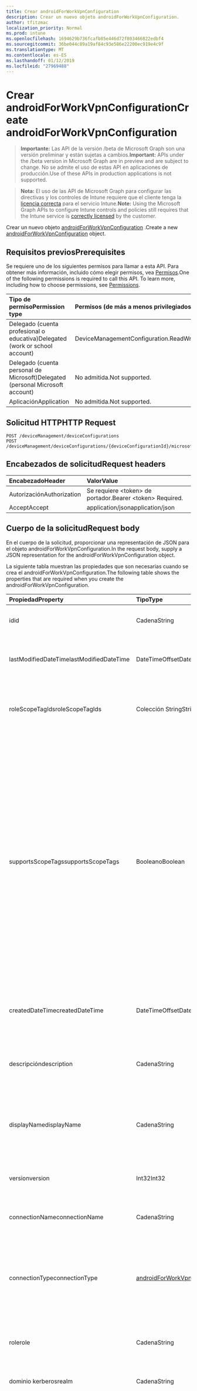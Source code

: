 ```yaml
---
title: Crear androidForWorkVpnConfiguration
description: Crear un nuevo objeto androidForWorkVpnConfiguration.
author: tfitzmac
localization_priority: Normal
ms.prod: intune
ms.openlocfilehash: 1694629b736fcafb85e446d72f803466822edbf4
ms.sourcegitcommit: 36be044c89a19af84c93e586e22200ec919e4c9f
ms.translationtype: MT
ms.contentlocale: es-ES
ms.lasthandoff: 01/12/2019
ms.locfileid: "27969488"
---
```

# <a name="create-androidforworkvpnconfiguration"></a><span data-ttu-id="a7ade-103">Crear androidForWorkVpnConfiguration</span><span class="sxs-lookup"><span data-stu-id="a7ade-103">Create androidForWorkVpnConfiguration</span></span>

> <span data-ttu-id="a7ade-104">**Importante:** Las API de la versión /beta de Microsoft Graph son una versión preliminar y están sujetas a cambios.</span><span class="sxs-lookup"><span data-stu-id="a7ade-104">**Important:** APIs under the /beta version in Microsoft Graph are in preview and are subject to change.</span></span> <span data-ttu-id="a7ade-105">No se admite el uso de estas API en aplicaciones de producción.</span><span class="sxs-lookup"><span data-stu-id="a7ade-105">Use of these APIs in production applications is not supported.</span></span>

> <span data-ttu-id="a7ade-106">**Nota:** El uso de las API de Microsoft Graph para configurar las directivas y los controles de Intune requiere que el cliente tenga la [licencia correcta](https://go.microsoft.com/fwlink/?linkid=839381) para el servicio Intune.</span><span class="sxs-lookup"><span data-stu-id="a7ade-106">**Note:** Using the Microsoft Graph APIs to configure Intune controls and policies still requires that the Intune service is [correctly licensed](https://go.microsoft.com/fwlink/?linkid=839381) by the customer.</span></span>

<span data-ttu-id="a7ade-107">Crear un nuevo objeto [androidForWorkVpnConfiguration](../resources/intune-deviceconfig-androidforworkvpnconfiguration.md) .</span><span class="sxs-lookup"><span data-stu-id="a7ade-107">Create a new [androidForWorkVpnConfiguration](../resources/intune-deviceconfig-androidforworkvpnconfiguration.md) object.</span></span>
## <a name="prerequisites"></a><span data-ttu-id="a7ade-108">Requisitos previos</span><span class="sxs-lookup"><span data-stu-id="a7ade-108">Prerequisites</span></span>
<span data-ttu-id="a7ade-p102">Se requiere uno de los siguientes permisos para llamar a esta API. Para obtener más información, incluido cómo elegir permisos, vea [Permisos](/graph/permissions-reference).</span><span class="sxs-lookup"><span data-stu-id="a7ade-p102">One of the following permissions is required to call this API. To learn more, including how to choose permissions, see [Permissions](/graph/permissions-reference).</span></span>

|<span data-ttu-id="a7ade-111">Tipo de permiso</span><span class="sxs-lookup"><span data-stu-id="a7ade-111">Permission type</span></span>|<span data-ttu-id="a7ade-112">Permisos (de más a menos privilegiados)</span><span class="sxs-lookup"><span data-stu-id="a7ade-112">Permissions (from most to least privileged)</span></span>|
|:---|:---|
|<span data-ttu-id="a7ade-113">Delegado (cuenta profesional o educativa)</span><span class="sxs-lookup"><span data-stu-id="a7ade-113">Delegated (work or school account)</span></span>|<span data-ttu-id="a7ade-114">DeviceManagementConfiguration.ReadWrite.All</span><span class="sxs-lookup"><span data-stu-id="a7ade-114">DeviceManagementConfiguration.ReadWrite.All</span></span>|
|<span data-ttu-id="a7ade-115">Delegado (cuenta personal de Microsoft)</span><span class="sxs-lookup"><span data-stu-id="a7ade-115">Delegated (personal Microsoft account)</span></span>|<span data-ttu-id="a7ade-116">No admitida.</span><span class="sxs-lookup"><span data-stu-id="a7ade-116">Not supported.</span></span>|
|<span data-ttu-id="a7ade-117">Aplicación</span><span class="sxs-lookup"><span data-stu-id="a7ade-117">Application</span></span>|<span data-ttu-id="a7ade-118">No admitida.</span><span class="sxs-lookup"><span data-stu-id="a7ade-118">Not supported.</span></span>|

## <a name="http-request"></a><span data-ttu-id="a7ade-119">Solicitud HTTP</span><span class="sxs-lookup"><span data-stu-id="a7ade-119">HTTP Request</span></span>
<!-- {
  "blockType": "ignored"
}
-->
``` http
POST /deviceManagement/deviceConfigurations
POST /deviceManagement/deviceConfigurations/{deviceConfigurationId}/microsoft.graph.windowsDomainJoinConfiguration/networkAccessConfigurations
```

## <a name="request-headers"></a><span data-ttu-id="a7ade-120">Encabezados de solicitud</span><span class="sxs-lookup"><span data-stu-id="a7ade-120">Request headers</span></span>
|<span data-ttu-id="a7ade-121">Encabezado</span><span class="sxs-lookup"><span data-stu-id="a7ade-121">Header</span></span>|<span data-ttu-id="a7ade-122">Valor</span><span class="sxs-lookup"><span data-stu-id="a7ade-122">Value</span></span>|
|:---|:---|
|<span data-ttu-id="a7ade-123">Autorización</span><span class="sxs-lookup"><span data-stu-id="a7ade-123">Authorization</span></span>|<span data-ttu-id="a7ade-124">Se requiere &lt;token&gt; de portador.</span><span class="sxs-lookup"><span data-stu-id="a7ade-124">Bearer &lt;token&gt; Required.</span></span>|
|<span data-ttu-id="a7ade-125">Accept</span><span class="sxs-lookup"><span data-stu-id="a7ade-125">Accept</span></span>|<span data-ttu-id="a7ade-126">application/json</span><span class="sxs-lookup"><span data-stu-id="a7ade-126">application/json</span></span>|

## <a name="request-body"></a><span data-ttu-id="a7ade-127">Cuerpo de la solicitud</span><span class="sxs-lookup"><span data-stu-id="a7ade-127">Request body</span></span>
<span data-ttu-id="a7ade-128">En el cuerpo de la solicitud, proporcionar una representación de JSON para el objeto androidForWorkVpnConfiguration.</span><span class="sxs-lookup"><span data-stu-id="a7ade-128">In the request body, supply a JSON representation for the androidForWorkVpnConfiguration object.</span></span>

<span data-ttu-id="a7ade-129">La siguiente tabla muestran las propiedades que son necesarias cuando se crea el androidForWorkVpnConfiguration.</span><span class="sxs-lookup"><span data-stu-id="a7ade-129">The following table shows the properties that are required when you create the androidForWorkVpnConfiguration.</span></span>

|<span data-ttu-id="a7ade-130">Propiedad</span><span class="sxs-lookup"><span data-stu-id="a7ade-130">Property</span></span>|<span data-ttu-id="a7ade-131">Tipo</span><span class="sxs-lookup"><span data-stu-id="a7ade-131">Type</span></span>|<span data-ttu-id="a7ade-132">Descripción</span><span class="sxs-lookup"><span data-stu-id="a7ade-132">Description</span></span>|
|:---|:---|:---|
|<span data-ttu-id="a7ade-133">id</span><span class="sxs-lookup"><span data-stu-id="a7ade-133">id</span></span>|<span data-ttu-id="a7ade-134">Cadena</span><span class="sxs-lookup"><span data-stu-id="a7ade-134">String</span></span>|<span data-ttu-id="a7ade-135">Clave de la entidad.</span><span class="sxs-lookup"><span data-stu-id="a7ade-135">Key of the entity.</span></span> <span data-ttu-id="a7ade-136">Heredado de [deviceConfiguration](../resources/intune-deviceconfig-deviceconfiguration.md)</span><span class="sxs-lookup"><span data-stu-id="a7ade-136">Inherited from [deviceConfiguration](../resources/intune-deviceconfig-deviceconfiguration.md)</span></span>|
|<span data-ttu-id="a7ade-137">lastModifiedDateTime</span><span class="sxs-lookup"><span data-stu-id="a7ade-137">lastModifiedDateTime</span></span>|<span data-ttu-id="a7ade-138">DateTimeOffset</span><span class="sxs-lookup"><span data-stu-id="a7ade-138">DateTimeOffset</span></span>|<span data-ttu-id="a7ade-139">Fecha y hora en la que se modificó el objeto por última vez.</span><span class="sxs-lookup"><span data-stu-id="a7ade-139">DateTime the object was last modified.</span></span> <span data-ttu-id="a7ade-140">Heredado de [deviceConfiguration](../resources/intune-deviceconfig-deviceconfiguration.md)</span><span class="sxs-lookup"><span data-stu-id="a7ade-140">Inherited from [deviceConfiguration](../resources/intune-deviceconfig-deviceconfiguration.md)</span></span>|
|<span data-ttu-id="a7ade-141">roleScopeTagIds</span><span class="sxs-lookup"><span data-stu-id="a7ade-141">roleScopeTagIds</span></span>|<span data-ttu-id="a7ade-142">Colección String</span><span class="sxs-lookup"><span data-stu-id="a7ade-142">String collection</span></span>|<span data-ttu-id="a7ade-143">Lista de etiquetas de ámbito para esta instancia de entidad.</span><span class="sxs-lookup"><span data-stu-id="a7ade-143">List of Scope Tags for this Entity instance.</span></span> <span data-ttu-id="a7ade-144">Heredado de [deviceConfiguration](../resources/intune-deviceconfig-deviceconfiguration.md)</span><span class="sxs-lookup"><span data-stu-id="a7ade-144">Inherited from [deviceConfiguration](../resources/intune-deviceconfig-deviceconfiguration.md)</span></span>|
|<span data-ttu-id="a7ade-145">supportsScopeTags</span><span class="sxs-lookup"><span data-stu-id="a7ade-145">supportsScopeTags</span></span>|<span data-ttu-id="a7ade-146">Booleano</span><span class="sxs-lookup"><span data-stu-id="a7ade-146">Boolean</span></span>|<span data-ttu-id="a7ade-147">Indica si la configuración del dispositivo subyacente admite la asignación de etiquetas de ámbito.</span><span class="sxs-lookup"><span data-stu-id="a7ade-147">Indicates whether or not the underlying Device Configuration supports the assignment of scope tags.</span></span> <span data-ttu-id="a7ade-148">No se permite la asignación a la propiedad ScopeTags cuando este valor es false y entidades no estará visibles para los usuarios con ámbito.</span><span class="sxs-lookup"><span data-stu-id="a7ade-148">Assigning to the ScopeTags property is not allowed when this value is false and entities will not be visible to scoped users.</span></span> <span data-ttu-id="a7ade-149">Esto se produce para las directivas de heredado creadas en Silverlight y se puede resolver por eliminar y volver a crear la directiva en el Portal de Azure.</span><span class="sxs-lookup"><span data-stu-id="a7ade-149">This occurs for Legacy policies created in Silverlight and can be resolved by deleting and recreating the policy in the Azure Portal.</span></span> <span data-ttu-id="a7ade-150">Esta propiedad es de sólo lectura.</span><span class="sxs-lookup"><span data-stu-id="a7ade-150">This property is read-only.</span></span> <span data-ttu-id="a7ade-151">Heredado de [deviceConfiguration](../resources/intune-deviceconfig-deviceconfiguration.md)</span><span class="sxs-lookup"><span data-stu-id="a7ade-151">Inherited from [deviceConfiguration](../resources/intune-deviceconfig-deviceconfiguration.md)</span></span>|
|<span data-ttu-id="a7ade-152">createdDateTime</span><span class="sxs-lookup"><span data-stu-id="a7ade-152">createdDateTime</span></span>|<span data-ttu-id="a7ade-153">DateTimeOffset</span><span class="sxs-lookup"><span data-stu-id="a7ade-153">DateTimeOffset</span></span>|<span data-ttu-id="a7ade-154">Fecha y hora en la que se creó el objeto.</span><span class="sxs-lookup"><span data-stu-id="a7ade-154">DateTime the object was created.</span></span> <span data-ttu-id="a7ade-155">Heredado de [deviceConfiguration](../resources/intune-deviceconfig-deviceconfiguration.md)</span><span class="sxs-lookup"><span data-stu-id="a7ade-155">Inherited from [deviceConfiguration](../resources/intune-deviceconfig-deviceconfiguration.md)</span></span>|
|<span data-ttu-id="a7ade-156">descripción</span><span class="sxs-lookup"><span data-stu-id="a7ade-156">description</span></span>|<span data-ttu-id="a7ade-157">Cadena</span><span class="sxs-lookup"><span data-stu-id="a7ade-157">String</span></span>|<span data-ttu-id="a7ade-158">Descripción proporcionada por el administrador de la configuración del dispositivo.</span><span class="sxs-lookup"><span data-stu-id="a7ade-158">Admin provided description of the Device Configuration.</span></span> <span data-ttu-id="a7ade-159">Heredado de [deviceConfiguration](../resources/intune-deviceconfig-deviceconfiguration.md)</span><span class="sxs-lookup"><span data-stu-id="a7ade-159">Inherited from [deviceConfiguration](../resources/intune-deviceconfig-deviceconfiguration.md)</span></span>|
|<span data-ttu-id="a7ade-160">displayName</span><span class="sxs-lookup"><span data-stu-id="a7ade-160">displayName</span></span>|<span data-ttu-id="a7ade-161">Cadena</span><span class="sxs-lookup"><span data-stu-id="a7ade-161">String</span></span>|<span data-ttu-id="a7ade-162">Nombre proporcionado por el administrador de la configuración del dispositivo.</span><span class="sxs-lookup"><span data-stu-id="a7ade-162">Admin provided name of the device configuration.</span></span> <span data-ttu-id="a7ade-163">Heredado de [deviceConfiguration](../resources/intune-deviceconfig-deviceconfiguration.md)</span><span class="sxs-lookup"><span data-stu-id="a7ade-163">Inherited from [deviceConfiguration](../resources/intune-deviceconfig-deviceconfiguration.md)</span></span>|
|<span data-ttu-id="a7ade-164">version</span><span class="sxs-lookup"><span data-stu-id="a7ade-164">version</span></span>|<span data-ttu-id="a7ade-165">Int32</span><span class="sxs-lookup"><span data-stu-id="a7ade-165">Int32</span></span>|<span data-ttu-id="a7ade-166">Versión de la configuración del dispositivo.</span><span class="sxs-lookup"><span data-stu-id="a7ade-166">Version of the device configuration.</span></span> <span data-ttu-id="a7ade-167">Heredado de [deviceConfiguration](../resources/intune-deviceconfig-deviceconfiguration.md)</span><span class="sxs-lookup"><span data-stu-id="a7ade-167">Inherited from [deviceConfiguration](../resources/intune-deviceconfig-deviceconfiguration.md)</span></span>|
|<span data-ttu-id="a7ade-168">connectionName</span><span class="sxs-lookup"><span data-stu-id="a7ade-168">connectionName</span></span>|<span data-ttu-id="a7ade-169">Cadena</span><span class="sxs-lookup"><span data-stu-id="a7ade-169">String</span></span>|<span data-ttu-id="a7ade-170">Nombre de la conexión que se muestra al usuario.</span><span class="sxs-lookup"><span data-stu-id="a7ade-170">Connection name displayed to the user.</span></span>|
|<span data-ttu-id="a7ade-171">connectionType</span><span class="sxs-lookup"><span data-stu-id="a7ade-171">connectionType</span></span>|[<span data-ttu-id="a7ade-172">androidForWorkVpnConnectionType</span><span class="sxs-lookup"><span data-stu-id="a7ade-172">androidForWorkVpnConnectionType</span></span>](../resources/intune-deviceconfig-androidforworkvpnconnectiontype.md)|<span data-ttu-id="a7ade-173">Tipo de conexión.</span><span class="sxs-lookup"><span data-stu-id="a7ade-173">Connection type.</span></span> <span data-ttu-id="a7ade-174">Los valores posibles son: `ciscoAnyConnect`, `pulseSecure`, `f5EdgeClient`, `dellSonicWallMobileConnect`, `checkPointCapsuleVpn`, `citrix`.</span><span class="sxs-lookup"><span data-stu-id="a7ade-174">Possible values are: `ciscoAnyConnect`, `pulseSecure`, `f5EdgeClient`, `dellSonicWallMobileConnect`, `checkPointCapsuleVpn`, `citrix`.</span></span>|
|<span data-ttu-id="a7ade-175">role</span><span class="sxs-lookup"><span data-stu-id="a7ade-175">role</span></span>|<span data-ttu-id="a7ade-176">Cadena</span><span class="sxs-lookup"><span data-stu-id="a7ade-176">String</span></span>|<span data-ttu-id="a7ade-177">Función de tipo de conexión se establece en impulsos seguro.</span><span class="sxs-lookup"><span data-stu-id="a7ade-177">Role when connection type is set to Pulse Secure.</span></span>|
|<span data-ttu-id="a7ade-178">dominio kerberos</span><span class="sxs-lookup"><span data-stu-id="a7ade-178">realm</span></span>|<span data-ttu-id="a7ade-179">Cadena</span><span class="sxs-lookup"><span data-stu-id="a7ade-179">String</span></span>|<span data-ttu-id="a7ade-180">Dominio Kerberos cuando se establece el tipo de conexión a impulsos seguro.</span><span class="sxs-lookup"><span data-stu-id="a7ade-180">Realm when connection type is set to Pulse Secure.</span></span>|
|<span data-ttu-id="a7ade-181">servidores</span><span class="sxs-lookup"><span data-stu-id="a7ade-181">servers</span></span>|<span data-ttu-id="a7ade-182">colección de [servidor de VPN](../resources/intune-deviceconfig-vpnserver.md)</span><span class="sxs-lookup"><span data-stu-id="a7ade-182">[vpnServer](../resources/intune-deviceconfig-vpnserver.md) collection</span></span>|<span data-ttu-id="a7ade-183">Lista de servidores VPN en la red.</span><span class="sxs-lookup"><span data-stu-id="a7ade-183">List of VPN Servers on the network.</span></span> <span data-ttu-id="a7ade-184">Asegúrese de que los usuarios finales pueden tener acceso a estas ubicaciones de red.</span><span class="sxs-lookup"><span data-stu-id="a7ade-184">Make sure end users can access these network locations.</span></span> <span data-ttu-id="a7ade-185">Esta colección puede contener un máximo de 500 elementos.</span><span class="sxs-lookup"><span data-stu-id="a7ade-185">This collection can contain a maximum of 500 elements.</span></span>|
|<span data-ttu-id="a7ade-186">huella digital</span><span class="sxs-lookup"><span data-stu-id="a7ade-186">fingerprint</span></span>|<span data-ttu-id="a7ade-187">Cadena</span><span class="sxs-lookup"><span data-stu-id="a7ade-187">String</span></span>|<span data-ttu-id="a7ade-188">Huella es una cadena que se usará para comprobar el servidor VPN puede ser de confianza, que sólo es aplicable al tipo de conexión es VPN Check Point con cápsula.</span><span class="sxs-lookup"><span data-stu-id="a7ade-188">Fingerprint is a string that will be used to verify the VPN server can be trusted, which is only applicable when connection type is Check Point Capsule VPN.</span></span>|
|<span data-ttu-id="a7ade-189">customData</span><span class="sxs-lookup"><span data-stu-id="a7ade-189">customData</span></span>|<span data-ttu-id="a7ade-190">colección [keyValue](../resources/intune-deviceconfig-keyvalue.md)</span><span class="sxs-lookup"><span data-stu-id="a7ade-190">[keyValue](../resources/intune-deviceconfig-keyvalue.md) collection</span></span>|<span data-ttu-id="a7ade-191">Datos personalizados al tipo de conexión se establece en Citrix.</span><span class="sxs-lookup"><span data-stu-id="a7ade-191">Custom data when connection type is set to Citrix.</span></span> <span data-ttu-id="a7ade-192">Esta colección puede contener un máximo de 25 elementos.</span><span class="sxs-lookup"><span data-stu-id="a7ade-192">This collection can contain a maximum of 25 elements.</span></span>|
|<span data-ttu-id="a7ade-193">customKeyValueData</span><span class="sxs-lookup"><span data-stu-id="a7ade-193">customKeyValueData</span></span>|<span data-ttu-id="a7ade-194">Colección [keyValuePair](../resources/intune-shared-keyvaluepair.md)</span><span class="sxs-lookup"><span data-stu-id="a7ade-194">[keyValuePair](../resources/intune-shared-keyvaluepair.md) collection</span></span>|<span data-ttu-id="a7ade-195">Datos personalizados al tipo de conexión se establece en Citrix.</span><span class="sxs-lookup"><span data-stu-id="a7ade-195">Custom data when connection type is set to Citrix.</span></span> <span data-ttu-id="a7ade-196">Esta colección puede contener un máximo de 25 elementos.</span><span class="sxs-lookup"><span data-stu-id="a7ade-196">This collection can contain a maximum of 25 elements.</span></span>|
|<span data-ttu-id="a7ade-197">authenticationMethod</span><span class="sxs-lookup"><span data-stu-id="a7ade-197">authenticationMethod</span></span>|[<span data-ttu-id="a7ade-198">vpnAuthenticationMethod</span><span class="sxs-lookup"><span data-stu-id="a7ade-198">vpnAuthenticationMethod</span></span>](../resources/intune-deviceconfig-vpnauthenticationmethod.md)|<span data-ttu-id="a7ade-199">Método de autenticación.</span><span class="sxs-lookup"><span data-stu-id="a7ade-199">Authentication method.</span></span> <span data-ttu-id="a7ade-200">Los valores posibles son: `certificate` y `usernameAndPassword`.</span><span class="sxs-lookup"><span data-stu-id="a7ade-200">Possible values are: `certificate`, `usernameAndPassword`.</span></span>|



## <a name="response"></a><span data-ttu-id="a7ade-201">Respuesta</span><span class="sxs-lookup"><span data-stu-id="a7ade-201">Response</span></span>
<span data-ttu-id="a7ade-202">Si tiene éxito, este método devuelve una `201 Created` código de respuesta y un objeto [androidForWorkVpnConfiguration](../resources/intune-deviceconfig-androidforworkvpnconfiguration.md) en el cuerpo de la respuesta.</span><span class="sxs-lookup"><span data-stu-id="a7ade-202">If successful, this method returns a `201 Created` response code and a [androidForWorkVpnConfiguration](../resources/intune-deviceconfig-androidforworkvpnconfiguration.md) object in the response body.</span></span>

## <a name="example"></a><span data-ttu-id="a7ade-203">Ejemplo</span><span class="sxs-lookup"><span data-stu-id="a7ade-203">Example</span></span>
### <a name="request"></a><span data-ttu-id="a7ade-204">Solicitud</span><span class="sxs-lookup"><span data-stu-id="a7ade-204">Request</span></span>
<span data-ttu-id="a7ade-205">Aquí tiene un ejemplo de la solicitud.</span><span class="sxs-lookup"><span data-stu-id="a7ade-205">Here is an example of the request.</span></span>
``` http
POST https://graph.microsoft.com/beta/deviceManagement/deviceConfigurations
Content-type: application/json
Content-length: 1049

{
  "@odata.type": "#microsoft.graph.androidForWorkVpnConfiguration",
  "lastModifiedDateTime": "2017-01-01T00:00:35.1329464-08:00",
  "roleScopeTagIds": [
    "Role Scope Tag Ids value"
  ],
  "supportsScopeTags": true,
  "description": "Description value",
  "displayName": "Display Name value",
  "version": 7,
  "connectionName": "Connection Name value",
  "connectionType": "pulseSecure",
  "role": "Role value",
  "realm": "Realm value",
  "servers": [
    {
      "@odata.type": "microsoft.graph.vpnServer",
      "description": "Description value",
      "address": "Address value",
      "isDefaultServer": true
    }
  ],
  "fingerprint": "Fingerprint value",
  "customData": [
    {
      "@odata.type": "microsoft.graph.keyValue",
      "key": "Key value",
      "value": "Value value"
    }
  ],
  "customKeyValueData": [
    {
      "@odata.type": "microsoft.graph.keyValuePair",
      "name": "Name value",
      "value": "Value value"
    }
  ],
  "authenticationMethod": "usernameAndPassword"
}
```

### <a name="response"></a><span data-ttu-id="a7ade-206">Respuesta</span><span class="sxs-lookup"><span data-stu-id="a7ade-206">Response</span></span>
<span data-ttu-id="a7ade-p116">Aquí tiene un ejemplo de la respuesta. Nota: Puede que el objeto de respuesta que aparece aquí se trunque para abreviar. Todas las propiedades se devolverán de una llamada real.</span><span class="sxs-lookup"><span data-stu-id="a7ade-p116">Here is an example of the response. Note: The response object shown here may be truncated for brevity. All of the properties will be returned from an actual call.</span></span>
``` http
HTTP/1.1 201 Created
Content-Type: application/json
Content-Length: 1157

{
  "@odata.type": "#microsoft.graph.androidForWorkVpnConfiguration",
  "id": "2cf4c52c-c52c-2cf4-2cc5-f42c2cc5f42c",
  "lastModifiedDateTime": "2017-01-01T00:00:35.1329464-08:00",
  "roleScopeTagIds": [
    "Role Scope Tag Ids value"
  ],
  "supportsScopeTags": true,
  "createdDateTime": "2017-01-01T00:02:43.5775965-08:00",
  "description": "Description value",
  "displayName": "Display Name value",
  "version": 7,
  "connectionName": "Connection Name value",
  "connectionType": "pulseSecure",
  "role": "Role value",
  "realm": "Realm value",
  "servers": [
    {
      "@odata.type": "microsoft.graph.vpnServer",
      "description": "Description value",
      "address": "Address value",
      "isDefaultServer": true
    }
  ],
  "fingerprint": "Fingerprint value",
  "customData": [
    {
      "@odata.type": "microsoft.graph.keyValue",
      "key": "Key value",
      "value": "Value value"
    }
  ],
  "customKeyValueData": [
    {
      "@odata.type": "microsoft.graph.keyValuePair",
      "name": "Name value",
      "value": "Value value"
    }
  ],
  "authenticationMethod": "usernameAndPassword"
}
```





